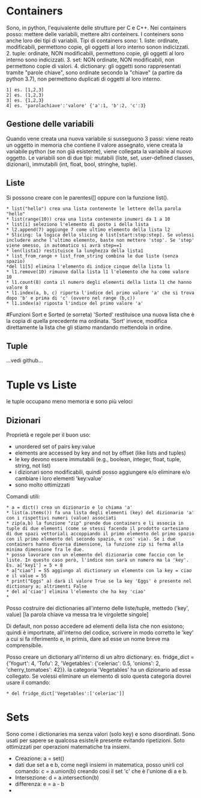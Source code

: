#		Containers
Sono, in python, l'equivalente delle strutture per C e C++.
Nei containers posso: mettere delle variabili, mettere altri conteiners. I conteiners sono anche loro dei tipi di variabili. Tipi di containers sono: 
	1. liste: ordinate, modificabili, permettono copie, gli oggetti al loro interno sonon indicizzati.
	2. tuple: ordinate, NON modificabili, permettono copie, gli oggetti al loro interno sono indicizzati.
	3. set: NON ordinate, NON modificabili, non permettono copie di valori.
	4. dictionary: gli oggetti sono rappresentati tramite "parole chiave", sono ordinate secondo la "chiave" (a partire da python 3.7), non permettono duplicati di oggetti al loro interno.
	
	1] es. [1,2,3]
	2] es. (1,2,3)
	3] es. {1,2,3}
	4] es. 'parolachiave':'valore' {'a':1, 'b':2, 'c':3}

## Gestione delle variabili
Quando vene creata una nuova variabile si susseguono 3 passi: viene reato un oggetto in memoria che contiene il valore assegnato, viene creata la variabile python (se non già esistente), viene collegata la variabile al nuovo oggetto.
Le variabili son di due tipi: mutabili (liste, set, user-defined classes, dizionari), immutabili (int, float, bool, stringhe, tuple).

## Liste

Si possono creare con le parentesi[] oppure con la funzione list().
	
	* list("hello") crea una lista contenente le lettere della parola "hello"
	* list(range(10)) crea una lista contenente inumeri da 1 a 10
	* list[i] seleziono l'elemento di posto i della lista
	* l2.append(7) aggiunge 7 come ultimo elemento della lista l2
	* Slicing: la logica dello slicing è list[start:stop:step]. Se volessi includere anche l'ultimo elemento, baste non mettere 'stop'. Se 'step' viene omesso, in automatico si avrà step==1
	* len(lista1) restituisce la lunghezza della lista1
	* list_from_range + list_from_string combina le due liste (senza spazio)
	*del l1[5] elimina l'elemento di indice cinque della lista l1
	* l1.remove(10) rimuove dalla lista l1 l'elemento che ha come valore 10
	* l1.count(8) conta il numero degli elementi della lista l1 che hanno valore 8
	* l1.index(a, b, c) riporta l'indice del primo valore 'a' che si trova dopo 'b' e prima di 'c' (ovvero nel range (b,c)) 
	* l1.index(a) riposta l'indice del primo valore 'a'

#Funzioni Sort e Sorted (e sorreta)
'Sorted' restituisce una nuova lista che è la copia di quella precedente ma ordinata.
'Sort' invece, modifica direttamente la lista che gli stiamo mandando mettendola in ordine.

## Tuple
...vedi github...
# Tuple vs Liste
le tuple occupano meno memoria e sono più veloci

## Dizionari
Proprietà e regole per il buon uso:
* unordered set of pairs key:value
* elements are accessed by key and not by offset (like lists and tuples)
* le key devono essere immutabili (e.g., boolean, integer, float, tuple, string, not list)
* i dizionari sono modificabili, quindi posso aggiungere e/o eliminare e/o cambiare i loro elementi 'key:value'
* sono molto ottimizzati

Comandi utili:
	
	* a = dict() crea un dizionario e lo chiama 'a'
	* list(a.items()) fa una lista degli elementi (key) del dizionario 'a' con i rispettivi numeri (value) associati
	* zip(a,b) la funzione "zip" prende due containers e li associa in tuple di due elementi (come se stessi facendo il prodotto cartesiano di due spazi vettoriali accoppiando il primo elemento del primo spazio con il primo elemento del secondo spazio, e cos' via). Se i due containers hanno diversa dimensione, la funzione zip si ferma alla minima dimensione fra le due.
	* posso lavorare con un elemento del dizionario come faccio con le liste. In questo caso però, l'indice non sarà un numero ma la 'key'. Es. a['key1'] = 5 + 8
	* a["ciao"] = 55 aggiungo al dictionary un elemento con la key = ciao e il value = 55
	* print("Eggs" a) darà il valore True se la key 'Eggs' è presente nel dictionary a; altrimenti False
	* del a['ciao'] elimina l'elemento che ha key 'ciao'
	* 
	
Posso costruire dei dictionaries all'interno delle liste/tuple, mettedo ('key', value) [la parola chiave va messa tra le virgolette singole]

Di default, non posso accedere ad elementi della lista che non esistono; quindi è importnate, all'interno del codice, scrivere in modo corretto le 'key' a cui si fa riferimento e, in primis, dare ad esse un nome breve ma comprensibile.

Posso creare un dictionary all'interno di un altro dictionary: es. fridge_dict = {'Yogurt': 4, 'Tofu': 2, 'Vegetables': {'celeriac': 0.5, 'onions': 2, 'cherry_tomatoes': 42}}. la categoria 'Vegetables' ha un dizionario ad essa collegato. Se volessi eliminare un elemento di solo questa categoria dovrei usare il comando:
	
	* del fridge_dict['Vegetables':['celeriac']]

# Sets
Sono come i dictionaries ma senza valori (solo key) e sono disordinati. Sono usati per sapere se qualcosa esiste/è presente evitando ripetizioni. Soto ottimizzati per operazioni matematiche tra insiemi.

* Creazione: a = set()
* dati due set a e b, come negli insiemi in matematica, posso unirli col comando: c = a.union(b) creando così il set 'c' che è l'unione di a e b.
* Intersezione: d = a.intersection(b)
* differenza: e = a - b
* 
